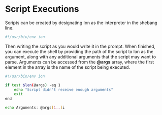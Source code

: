 # Script Executions

Scripts can be created by designating Ion as the interpreter in the shebang line.

```sh
#!/usr/bin/env ion
```

Then writing the script as you would write it in the prompt. When finished, you can execute the
shell by providing the path of the script to Ion as the argument, along with any additional
arguments that the script may want to parse. Arguments can be accessed from the **@args** array,
where the first element in the array is the name of the script being executed.

```sh
#!/usr/bin/env ion

if test $len(@args) -eq 1
    echo "Script didn't receive enough arguments"
    exit
end

echo Arguments: @args[1..]i
```
